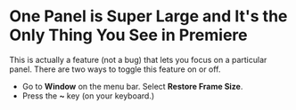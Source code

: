 # One Panel is Super Large and It's the Only Thing You See in Premiere

This is actually a feature \(not a bug\) that lets you focus on a particular panel. There are two ways to toggle this feature on or off.

* Go to **Window** on the menu bar. Select **Restore Frame Size**.
* Press the **~** key \(on your keyboard.\)

